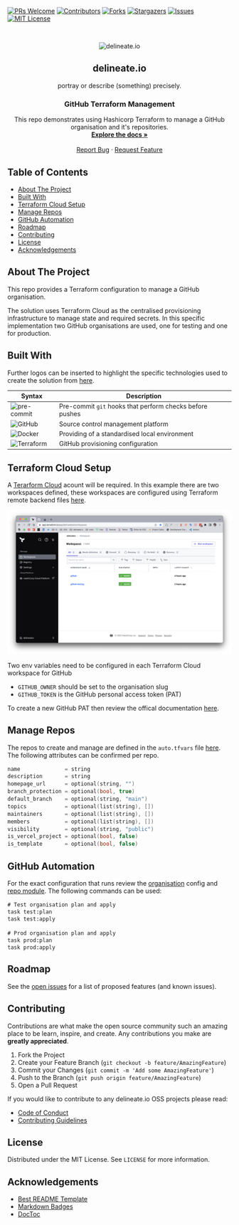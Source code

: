 [![PRs Welcome][pr-welcome-shield]][pr-welcome-url]
[![Contributors][contributors-shield]][contributors-url]
[![Forks][forks-shield]][forks-url]
[![Stargazers][stars-shield]][stars-url]
[![Issues][issues-shield]][issues-url]
[![MIT License][license-shield]][license-url]

<!-- PROJECT LOGO -->
<br />
<p align="center">
  <img alt="delineate.io" src="https://github.com/delineateio/.github/blob/master/assets/logo.png?raw=true" height="75" />
  <h2 align="center">delineate.io</h2>
  <p align="center">portray or describe (something) precisely.</p>

  <h3 align="center">GitHub Terraform Management</h3>

  <p align="center">
    This repo demonstrates using Hashicorp Terraform to manage a GitHub organisation and it's repositories.
    <br />
    <a href="https://github.com/delineateio/hashicorp-terraform-github"><strong>Explore the docs »</strong></a>
    <br />
    <br />
    <a href="https://github.com/delineateio/hashicorp-terraform-github/issues">Report Bug</a>
    ·
    <a href="https://github.com/delineateio/hashicorp-terraform-github/issues">Request Feature</a>
  </p>
</p>

## Table of Contents

<!-- START doctoc generated TOC please keep comment here to allow auto update -->
<!-- DON'T EDIT THIS SECTION, INSTEAD RE-RUN doctoc TO UPDATE -->

- [About The Project](#about-the-project)
- [Built With](#built-with)
- [Terraform Cloud Setup](#terraform-cloud-setup)
- [Manage Repos](#manage-repos)
- [GitHub Automation](#github-automation)
- [Roadmap](#roadmap)
- [Contributing](#contributing)
- [License](#license)
- [Acknowledgements](#acknowledgements)

<!-- END doctoc generated TOC please keep comment here to allow auto update -->

<!-- ABOUT THE PROJECT -->
## About The Project

This repo provides a Terraform configuration to manage a GitHub organisation.

The solution uses Terraform Cloud as the centralised provisioning infrastructure to manage state and required secrets.  In this specific implementation two GitHub organisations are used, one for testing and one for production.

## Built With

Further logos can be inserted to highlight the specific technologies used to create the solution from [here](https://github.com/Ileriayo/markdown-badges).

| Syntax | Description |
| --- | ----------- |
| ![pre-commit](https://img.shields.io/badge/precommit-%235835CC.svg?style=for-the-badge&logo=precommit&logoColor=white) | Pre-commit `git` hooks that perform checks before pushes|
| ![GitHub](https://img.shields.io/badge/github-%23121011.svg?style=for-the-badge&logo=github&logoColor=white) | Source control management platform  |
| ![Docker](https://img.shields.io/badge/docker-%230db7ed.svg?style=for-the-badge&logo=docker&logoColor=white) | Providing of a standardised local environment |
| ![Terraform](https://img.shields.io/badge/terraform-%235835CC.svg?style=for-the-badge&logo=terraform&logoColor=white) | GitHub provisioning configuration|

<!-- GETTING STARTED -->
## Terraform Cloud Setup

A [Terarform Cloud](https://www.terraform.io/) acount will be required.  In this example there are two workspaces defined, these workspaces are configured using Terraform remote backend files [here](./ops/cloud/config/).

![alt text](assets/terraform.png "Title")

Two env variables need to be configured in each Terraform Cloud workspace for GitHub

* `GITHUB_OWNER` should be set to the organisation slug
* `GITHUB_TOKEN` is the GitHub personal access token (PAT)

To create a new GitHub PAT then review the offical documentation [here](https://docs.github.com/en/authentication/keeping-your-account-and-data-secure/creating-a-personal-access-token).

## Manage Repos

The repos to create and manage are defined in the `auto.tfvars` file [here](./ops/cloud/variables.auto.tfvars).  The following attributes can be confirmed per repo.

```h
name              = string
description       = string
homepage_url      = optional(string, "")
branch_protection = optional(bool, true)
default_branch    = optional(string, "main")
topics            = optional(list(string), [])
maintainers       = optional(list(string), [])
members           = optional(list(string), [])
visibility        = optional(string, "public")
is_vercel_project = optional(bool, false)
is_template       = optional(bool, false)
```

<!-- GITHUB AUTOMATION -->
## GitHub Automation

For the exact configuration that runs review the [organisation](./ops/cloud/) config and [repo module](./ops/cloud/modules/).  The following commands can be used:

```shell
# Test organisation plan and apply
task test:plan
task test:apply

# Prod organisation plan and apply
task prod:plan
task prod:apply

```

<!-- ROADMAP -->
## Roadmap

See the [open issues](https://github.com/delineateio/hashicorp-terraform-github/issues) for a list of proposed features (and known issues).

<!-- CONTRIBUTING -->
## Contributing

Contributions are what make the open source community such an amazing place to be learn, inspire, and create. Any contributions you make are **greatly appreciated**.

1. Fork the Project
2. Create your Feature Branch (`git checkout -b feature/AmazingFeature`)
3. Commit your Changes (`git commit -m 'Add some AmazingFeature'`)
4. Push to the Branch (`git push origin feature/AmazingFeature`)
5. Open a Pull Request

If you would like to contribute to any delineate.io OSS projects please read:

* [Code of Conduct](https://github.com/delineateio/.github/blob/master/CODE_OF_CONDUCT.md)
* [Contributing Guidelines](https://github.com/delineateio/.github/blob/master/CONTRIBUTING.md)

<!-- LICENSE -->
## License

Distributed under the MIT License. See `LICENSE` for more information.

<!-- ACKNOWLEDGEMENTS -->
## Acknowledgements

* [Best README Template](https://github.com/othneildrew/Best-README-Template)
* [Markdown Badges](https://github.com/Ileriayo/markdown-badges)
* [DocToc](https://github.com/thlorenz/doctoc)

<!-- MARKDOWN LINKS & IMAGES -->
<!-- https://www.markdownguide.org/basic-syntax/#reference-style-links -->

[pr-welcome-shield]: https://img.shields.io/badge/PRs-welcome-ff69b4.svg?style=for-the-badge&logo=github
[pr-welcome-url]: https://github.com/delineateio/hashicorp-terraform-github/issues?q=is%3Aissue+is%3Aopen+label%3A%22good+first+issue
[contributors-shield]: https://img.shields.io/github/contributors/delineateio/hashicorp-terraform-github.svg?style=for-the-badge&logo=github
[contributors-url]: https://github.com/delineateio/hashicorp-terraform-github/graphs/contributors
[forks-shield]: https://img.shields.io/github/forks/delineateio/hashicorp-terraform-github.svg?style=for-the-badge&logo=github
[forks-url]: https://github.com/delineateio/hashicorp-terraform-github/network/members
[stars-shield]: https://img.shields.io/github/stars/delineateio/hashicorp-terraform-github.svg?style=for-the-badge&logo=github
[stars-url]: https://github.com/delineateio/hashicorp-terraform-github/stargazers
[issues-shield]: https://img.shields.io/github/issues/delineateio/hashicorp-terraform-github.svg?style=for-the-badge&logo=github
[issues-url]: https://github.com/delineateio/hashicorp-terraform-github/issues
[license-shield]: https://img.shields.io/github/license/delineateio/hashicorp-terraform-github.svg?style=for-the-badge&logo=github
[license-url]: https://github.com/delineateio/hashicorp-terraform-github/blob/master/LICENSE
